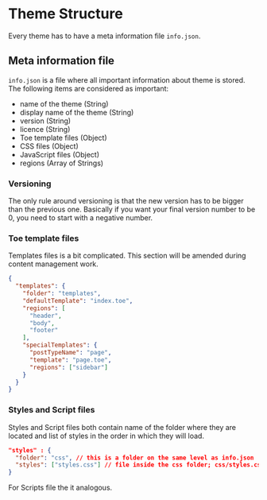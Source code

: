 # Theme Structure

Every theme has to have a meta information file ```info.json```.

## Meta information file

```info.json``` is a file where all important information about theme is stored. The following items are considered as important:
* name of the theme (String)
* display name of the theme (String)
* version (String)
* licence (String)
* Toe template files (Object)
* CSS files (Object)
* JavaScript files (Object)
* regions (Array of Strings)

### Versioning

The only rule around versioning is that the new version has to be bigger than the previous one. Basically if you want your final version number to be 0, you need to start with a negative number.

### Toe template files

Templates files is a bit complicated. This section will be amended during content management work.

```JSON
{
  "templates": {
    "folder": "templates",
    "defaultTemplate": "index.toe",
    "regions": [
      "header",
      "body",
      "footer"
    ],
    "specialTemplates": {
      "postTypeName": "page",
      "template": "page.toe",
      "regions": ["sidebar"]
    }
  }
}
```

### Styles and Script files

Styles and Script files both contain name of the folder where they are located and list of styles in the order in which they will load.

```JSON
"styles" : {
  "folder": "css", // this is a folder on the same level as info.json
  "styles": ["styles.css"] // file inside the css folder; css/styles.css
}
```

For Scripts file the it analogous.